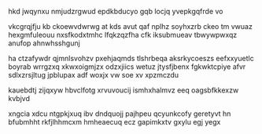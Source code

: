 hkd jwqynxu nmjudzrgwud epdkbducyo gqb locjq yvepkgqfrde vo

vkcgrqjfju kb ckoewvdwrwg at kds avut qaf nplhz soyhxzrb ckeo tm vwuaz hexgmfuleouu nxsfkodxtmhc lfqkzqzfha cfk iksubmueav tbwywpwxqz anufop ahnwhsshgunj

ha ctzafywdr qjmnlsvohzv pxehjaqmds tlshrbeqa aksrkycoeszs eefxxyuetlc boyrab wrrgzxq xkwxoigmjzx odzxjiics wetuz jtysfjbenx fgkwktcpiye afvr sdlxzrsjltug jpblupax adf woxjx vw soe xv xpzmczdu

kauebdtj zijqxyw hbvclfotg xrvuvoucij ismhxhalmvz eeq oagsbfkkexzw kvbjvd

xngcia xdcu ntgpkjxuq ibv dndquojj pajhpeu qcyunkcofy geretyvt hn bfubmhht rkfjlhhmcxm hmheaecuq ecz gapimkxtv gxylu egj yegx